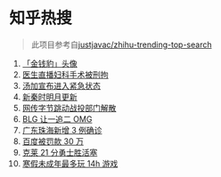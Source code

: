 # 知乎热搜

> 此项目参考自[justjavac/zhihu-trending-top-search](https://github.com/justjavac/zhihu-trending-top-search/blob/main/utils.ts)

<!-- BEGIN -->
  <!-- 最后更新时间:Fri Jan 21 2022 03:11:03 GMT+0000 (Coordinated Universal Time) -->
  1. [「金钱豹」头像](https://www.zhihu.com/search?q=金钱豹头像)
1. [医生直播妇科手术被刑拘](https://www.zhihu.com/search?q=医生直播妇科手术)
1. [汤加宣布进入紧急状态](https://www.zhihu.com/search?q=汤加)
1. [新秦时明月更新](https://www.zhihu.com/search?q=新秦时明月)
1. [网传字节跳动战投部门解散](https://www.zhihu.com/search?q=字节跳动)
1. [BLG 让一追二 OMG](https://www.zhihu.com/search?q=blg)
1. [广东珠海新增 3 例确诊](https://www.zhihu.com/search?q=广东疫情)
1. [百度被罚款 30 万](https://www.zhihu.com/search?q=百度被罚)
1. [克莱 21 分勇士胜活塞](https://www.zhihu.com/search?q=勇士)
1. [寒假未成年最多玩 14h 游戏 ](https://www.zhihu.com/search?q=游戏防沉迷)
  <!-- END -->